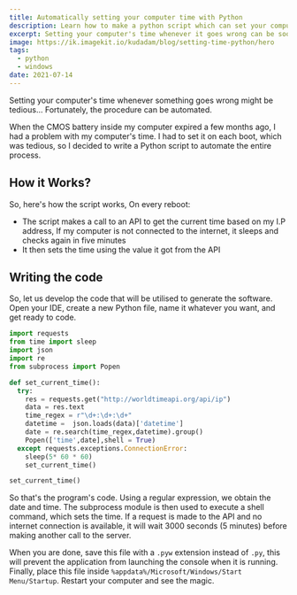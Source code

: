 ```yaml
---
title: Automatically setting your computer time with Python
description: Learn how to make a python script which can set your computer's time correctly whenever it goes wrong
excerpt: Setting your computer's time whenever it goes wrong can be soo boring... Fortunately, you can automate the process
image: https://ik.imagekit.io/kudadam/blog/setting-time-python/hero
tags:
  - python
  - windows
date: 2021-07-14
---
```


Setting your computer's time whenever something goes wrong might be tedious... Fortunately, the procedure can be automated.

When the CMOS battery inside my computer expired a few months ago, I had a problem with my computer's time. I had to set it on each boot, which was tedious, so I decided to write a Python script to automate the entire process.

## How it Works?
<!-- TODO: Replace with a mermaid diagram -->
So, here's how the script works,
On every reboot:
- The script makes a call to an API to get the current time based on my I.P address,
  If my computer is not connected to the internet, it sleeps and checks again in five minutes
- It then sets the time using the value it got from the API

## Writing the code

So, let us develop the code that will be utilised to generate the software. Open your IDE, create a new Python file, name it whatever you want, and get ready to code.

```python
import requests
from time import sleep 
import json
import re
from subprocess import Popen

def set_current_time():
  try:
    res = requests.get("http://worldtimeapi.org/api/ip")
    data = res.text 
    time_regex = r"\d+:\d+:\d+" 
    datetime =  json.loads(data)['datetime']
    date = re.search(time_regex,datetime).group()
    Popen(['time',date],shell = True)
  except requests.exceptions.ConnectionError:
    sleep(5* 60 * 60)
    set_current_time()

set_current_time()

```

So that's the program's code. Using a regular expression, we obtain the date and time. The subprocess module is then used to execute a shell command, which sets the time. If a request is made to the API and no internet connection is available, it will wait 3000 seconds (5 minutes) before making another call to the server.

When you are done, save this file with a `.pyw` extension instead of `.py`, this will prevent the application from launching the console when it is running.
Finally, place this file inside `%appdata%/Microsoft/Windows/Start Menu/Startup`.
Restart your computer and see the magic.
